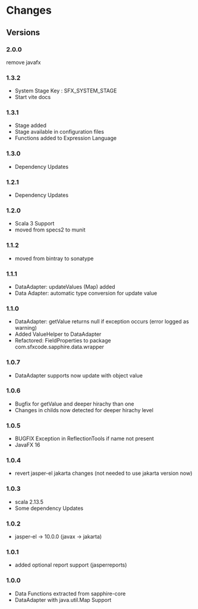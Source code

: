 # Changes

## Versions

### 2.0.0
remove javafx

### 1.3.2
* System Stage Key : SFX_SYSTEM_STAGE
* Start vite docs

### 1.3.1
* Stage added
* Stage available in configuration files
* Functions added to Expression Language

### 1.3.0
* Dependency Updates

### 1.2.1
* Dependency Updates

### 1.2.0
* Scala 3 Support
* moved from specs2 to munit

### 1.1.2
* moved from bintray to sonatype

### 1.1.1
* DataAdapter: updateValues (Map) added
* Data Adapter: automatic type conversion for update value

### 1.1.0
* DataAdapter: getValue returns null if exception occurs (error logged as warning)
* Added ValueHelper to DataAdapter
* Refactored: FieldProperties to package com.sfxcode.sapphire.data.wrapper

### 1.0.7
* DataAdapter supports now update with object value

### 1.0.6
* Bugfix for getValue and deeper hirachy than one
* Changes in childs now detected for deeper hirachy level

### 1.0.5
* BUGFIX Exception in ReflectionTools if name not present
* JavaFX 16

### 1.0.4
* revert jasper-el jakarta changes (not needed to use jakarta version now)

### 1.0.3
* scala 2.13.5
* Some dependency Updates

### 1.0.2
* jasper-el -> 10.0.0 (javax -> jakarta)

### 1.0.1
* added optional report support (jasperreports)

### 1.0.0
* Data Functions extracted from sapphire-core
* DataAdapter with java.util.Map Support


